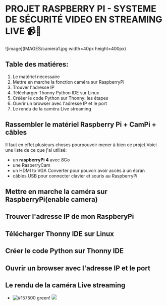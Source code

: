 # PROJET RASPBERRY PI - SYSTEME DE SÉCURITÉ VIDEO EN STREAMING LIVE 📹👮       

![image](IMAGES/camera1.jpg width=40px height=400px)

## Table des matiéres:
1. Le matériel nécessaire
2. Mettre en marche la fonction caméra sur RaspberryPi
3. Trouver l'adresse IP
4. Télécharger Thonny Python IDE sur Linux
5. Crééer le code Python sur Thonny: les étapes
6. Ouvrir un browser avec l'adresse IP et le port
7. Le rendu de la caméra Live streaming

## Rassembler le matériel Raspberry Pi + CamPi + câbles
Il faut en effet plusieurs choses pourpouvoir mener à bien ce projet.Voici une liste de ce que j'ai utilisé:

  * un **raspberryPi 4** avec 8Go
  * une RasberryCam 
  * un HDMI to VGA Converter pour pouvoir avoir accès à un écran
  * câbles USB pour connecter clavier et souris au RaspberryPi

## Mettre en marche la caméra sur RaspberryPi(enable camera)

## Trouver l'adresse IP de mon RaspberyPi

## Télécharger Thonny IDE sur Linux

## Créer le code Python sur Thonny IDE

## Ouvrir un browser avec l'adresse IP et le port



## Le rendu de la caméra Live streaming


- ![#157500](https://placehold.it/20/157500?text=+) green!
![](https://placehold.it/350x90/009955/fff?text=SUCCESS!)
